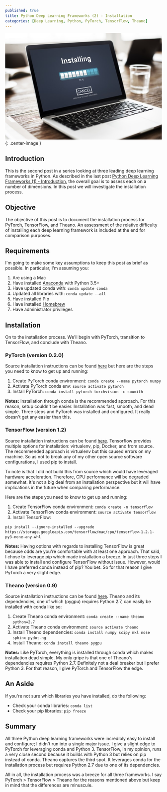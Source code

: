 ```yaml
---
published: true
title: Python Deep Learning Frameworks (2) - Installation
categories: [Deep Learning, Python, PyTorch, TensorFlow, Theano]
---
```

![](/assets/images/installing.jpeg?raw=true){: .center-image }

## Introduction
This is the second post in a series looking at three leading deep learning frameworks in Python. As described in the last post [Python Deep Learning Frameworks (1) - Introduction](https://dziganto.github.io/deep%20learning/python/pytorch/tensorflow/theano/Python-Deep-Learning-Frameworks-1/), the overall goal is to assess each on a number of dimensions. In this post we will investigate the installation process.

## Objective
The objective of this post is to document the installation process for PyTorch, TensorFlow, and Theano. An assessment of the relative difficulty of installing each deep learning framework is included at the end for comparison purposes. 

## Requirements
I'm going to make some key assumptions to keep this post as brief as possible. In particular, I'm assuming you:

1. Are using a Mac
2. Have installed [Anaconda](https://www.continuum.io/downloads) with Python 3.5+
3. Have updated conda with: `conda update conda`
4. Updated all libraries with: `conda update --all`
5. Have installed Pip
6. Have installed [Homebrew](https://brew.sh/)
7. Have administrator privileges

## Installation 
On to the installation process. We'll begin with PyTorch, transition to TensorFlow, and conclude with Theano. 

### PyTorch (version 0.2.0)
Source installation instructions can be found [here](http://pytorch.org/) but here are the steps you need to know to get up and running:
1. Create PyTorch conda environment: `conda create --name pytorch numpy`
2. Activate PyTorch conda env: `source activate pytorch`
3. Install PyTorch: `conda install pytorch torchvision -c soumith`

**Notes:** Installation through conda is the recommended approach. For this reason, setup couldn't be easier. Installation was fast, smooth, and dead simple. Three steps and PyTorch was installed and configured. It really doesn't get any easier than this. 

### TensorFlow (version 1.2)
Source installation instructions can be found [here](https://www.tensorflow.org/install/install_mac). Tensorflow provides multiple options for installation: virtualenv, pip, Docker, and from source. The recommended approach is virtualenv but this caused errors on my machine. So as not to break any of my other open source software configurations, I used pip to install. 

To note is that I did not build this from source which would have leveraged hardware acceleration. Therefore, CPU performance will be degraded somewhat. It's not a big deal from an installation perspective but it will have implications in the future when comparing performance.  

Here are the steps you need to know to get up and running:
1. Create TensorFlow conda environment: `conda create -n tensorflow`
2. Activate TensorFlow conda environment: `source activate tensorflow`
3. Install TensorFlow: 
```
pip install --ignore-installed --upgrade https://storage.googleapis.com/tensorflow/mac/cpu/tensorflow-1.2.1-py3-none-any.whl
```

**Notes:** Having options with regards to installing TensorFlow is great because odds are you're comfortable with at least one approach. That said, I chose to leverage pip which made installation a breeze. In just three steps I was able to install and configure TensorFlow without issue. However, would I have preferred conda instead of pip? You bet. So for that reason I give PyTorch a very slight edge.  

### Theano (version 0.9)
Source installation instructions can be found [here](http://deeplearning.net/software/theano/install_macos.html). Theano and its dependencies, one of which (pygpu) requires Python 2.7, can easily be installed with conda like so:
1. Create Theano conda environment: `conda create --name theano python=2.7`
2. Activate Theano conda environment: `source activate theano`
3. Install Theano dependencies: `conda install numpy scipy mkl nose sphinx pydot-ng`
3. Install Theano: `conda install theano pygpu`

**Notes:** Like PyTorch, everything is installed through conda which makes installation dead simple. My only gripe is that one of Theano's dependencies requires Python 2.7. Definitely not a deal breaker but I prefer Python 3. For that reason, I give PyTorch and TensorFlow the edge.

## An Aside
If you're not sure which libraries you have installed, do the following:
- Check your conda libraries: `conda list`  
- Check your pip libraries: `pip freeze` 

## Summary
All three Python deep learning frameworks were incredibly easy to install and configure; I didn't run into a single major issue. I give a slight edge to PyTorch for leveraging conda and Python 3. TensorFlow, in my opinion, runs a very close second because it builds with Python 3 but relies on pip instead of conda. Theano captures the third spot. It leverages conda for the installation process but requires Python 2.7 due to one of its dependencies. 

All in all, the installation process was a breeze for all three frameworks. I say PyTorch > TensorFlow > Theano for the reasons mentioned above but keep in mind that the differences are minuscule. 
